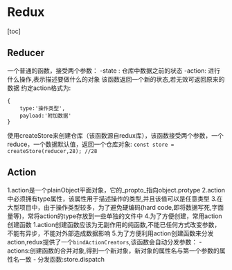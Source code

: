# Redux

[toc]

## Reducer

一个普通的函数，接受两个参数：
    -state : 仓库中数据之前的状态
    -action: 进行什么操作,表示描述要做什么的对象
该函数返回一个新的状态,若无效可返回原来的数据
约定action格式为:

    {
        type:'操作类型',
        payload:'附加数据'
    }

使用createStore来创建仓库（该函数源自redux库），该函数接受两个参数，一个reduce，一个数据默认值，返回一个仓库对象:
```const store = createStore(reducer,28); //28```

## Action

1.action是一个plainObject平面对象，它的_propto_指向object.protype
2.action中必须拥有type属性，该属性用于描述操作的类型,并且该值可以是任意类型
3.在大型项目中，由于操作类型较多，为了避免硬编码(hard code,即将数据写死,字面量等)，常将action的type存放到一些单独的文件中
4.为了方便创建，常用action创建函数
    1.action创建函数应该为无副作用的纯函数,不能已任何方式改变参数，不能有异步，不能对外部造成数据影响
5.为了方便利用action创建函数来分发action,redux提供了一个```bindActionCreators```,该函数会自动分发参数：
    - actions:创建函数的合并对象,得到一个新对象，新对象的属性名与第一个参数的属性名一致
    - 分发函数:store.dispatch
